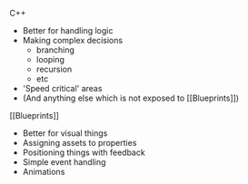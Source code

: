 C++
- Better for handling logic
- Making complex decisions
	- branching
	- looping
	- recursion
	- etc
- 'Speed critical' areas
- (And anything else which is not exposed to [[Blueprints]])

[[Blueprints]]
- Better for visual things
- Assigning assets to properties
- Positioning things with feedback
- Simple event handling
- Animations